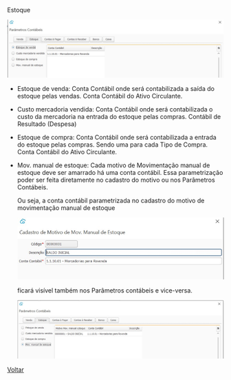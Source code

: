 Estoque

![](images/contabilidade_parametro_contabil_estoque.jpg)

- Estoque de venda: Conta Contábil onde será contabilizada a saída do estoque pelas vendas. Conta Contábil do Ativo Circulante.

- Custo  mercadoria vendida: Conta Contábil onde será contabilizada o custo da mercadoria na entrada do estoque pelas compras. Contábil de Resultado (Despesa)

- Estoque de compra: Conta Contábil onde será contabilizada a entrada do estoque pelas compras. Sendo uma para cada Tipo de Compra. Conta Contábil do Ativo Circulante.

- Mov. manual de estoque: Cada motivo de Movimentação manual de estoque deve ser amarrado há uma conta contábil. Essa parametrização poder ser feita diretamente no cadastro do motivo ou nos Parâmetros Contábeis.

   Ou seja, a conta contábil parametrizada no cadastro do motivo de movimentação manual de estoque

  ![](images/contabilidade_parametro_contabil_estoque_motivo2.jpg)

  

  ficará visível também nos Parâmetros contábeis e vice-versa.

  ![](images/contabilidade_parametro_contabil_estoque_motivo.jpg)

  





[Voltar](contabilidade_parametro_contabil.md)



